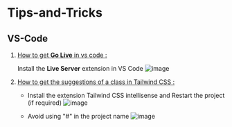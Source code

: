 # Tips-and-Tricks
## VS-Code
1. <ins>  How to get **Go Live** in vs code : </ins>

      Install the **Live Server** extension in VS Code
       ![image](https://github.com/user-attachments/assets/827f5521-3f5b-4399-8a89-f3ff0d6a7669)
2. <ins> How to get the suggestions of a class in Tailwind CSS :</ins>
      * Install the extension Tailwind CSS intellisense and Restart the project (if required)
         ![image](https://github.com/user-attachments/assets/3df2d931-2036-45cd-8969-4a91683531d7)

      * Avoid using "#" in the project name
      ![image](https://github.com/user-attachments/assets/671e564c-33e3-41c8-a8c2-28b774051c62)




